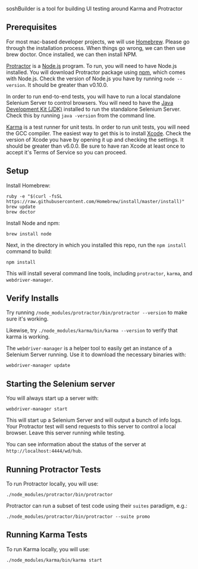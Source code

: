 soshBuilder is a tool for building UI testing around Karma and Protractor

Prerequisites
-------------

For most mac-based developer projects, we will use [Homebrew](http://brew.sh/).
Please go through the installation process. When things go wrong, we can then use brew doctor.
Once installed, we can then install NPM.

[Protractor](http://angular.github.io/protractor/#/) is a [Node.js](http://nodejs.org/) program.
To run, you will need to have Node.js installed.
You will download Protractor package using [npm](https://www.npmjs.org/), which comes with Node.js.
Check the version of Node.js you have by running `node --version`. It should be greater than v0.10.0.

In order to run end-to-end tests, you will have to run a local standalone Selenium Server to control browsers.
You will need to have the [Java Development Kit (JDK)](http://www.oracle.com/technetwork/java/javase/downloads/index.html)
installed to run the standalone Selenium Server. Check this by running `java -version` from the command line.

[Karma](http://karma-runner.github.io/0.12/index.html) is a test runner for unit tests.
In order to run unit tests, you will need the GCC compiler.
The easiest way to get this is to install [Xcode](https://developer.apple.com/xcode/downloads/).
Check the version of Xcode you have by opening it up and checking the settings. It should be greater than v6.0.0.
Be sure to have ran Xcode at least once to accept it's Terms of Service so you can proceed.


Setup
-----

Install Homebrew:

    ruby -e "$(curl -fsSL https://raw.githubusercontent.com/Homebrew/install/master/install)"
    brew update
    brew doctor

Install Node and npm:

    brew install node

Next, in the directory in which you installed this repo, run the `npm install` command to build:

    npm install

This will install several command line tools, including `protractor`, `karma`, and `webdriver-manager`.


Verify Installs
-----

Try running `/node_modules/protractor/bin/protractor --version` to make sure it's working.

Likewise, try `./node_modules/karma/bin/karma --version` to verify that karma is working.

The `webdriver-manager` is a helper tool to easily get an instance of a Selenium Server running.
Use it to download the necessary binaries with:

    webdriver-manager update


Starting the Selenium server
-----

You will always start up a server with:

    webdriver-manager start

This will start up a Selenium Server and will output a bunch of info logs.
Your Protractor test will send requests to this server to control a local browser.
Leave this server running while testing.

You can see information about the status of the server at `http://localhost:4444/wd/hub`.


Running Protractor Tests
-----

To run Protractor locally, you will use:

    ./node_modules/protractor/bin/protractor

Protractor can run a subset of test code using their `suites` paradigm, e.g.:

    ./node_modules/protractor/bin/protractor --suite promo


Running Karma Tests
-----

To run Karma locally, you will use:

    ./node_modules/karma/bin/karma start

